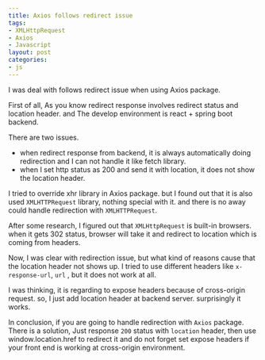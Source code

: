 ```yaml
---
title: Axios follows redirect issue
tags:
- XMLHttpRequest
- Axios
- Javascript
layout: post
categories:
- js
---
```


I was deal with follows redirect issue when using Axios package.

First of all, As you know redirect response involves  redirect status and location header.
and The develop environment is react + spring boot backend.

There are two issues.
- when redirect response from backend, it is always automatically doing redirection and I can not handle it like fetch library.
- when I set http status as 200 and send it with location, it does not show the location header.

I tried to override xhr library in Axios package. but I found out that it is also used  `XMLHTTPRequest` library, nothing special with it. and there is no away could handle redirection with `XMLHTTPRequest`.

After some research, I figured out that  `XMLHttpRequest` is  built-in browsers.  when it gets 302 status, browser will take it and redirect to location which is coming from headers.

Now, I was clear  with redirection issue, but what kind of reasons cause that the location header not shows up.
I tried to use different headers like `x-response-url`, `url` , but it does not work at all.
 
I was thinking, it is regarding to expose headers because of cross-origin request. so, I just add location header at backend server. surprisingly it works.

In conclusion, if you are going to handle redirection with `Axios` package. There is a solution, Just response `200` status with `location` header, then use window.location.href to redirect it and do not forget set expose headers if your front end is working at cross-origin environment.
